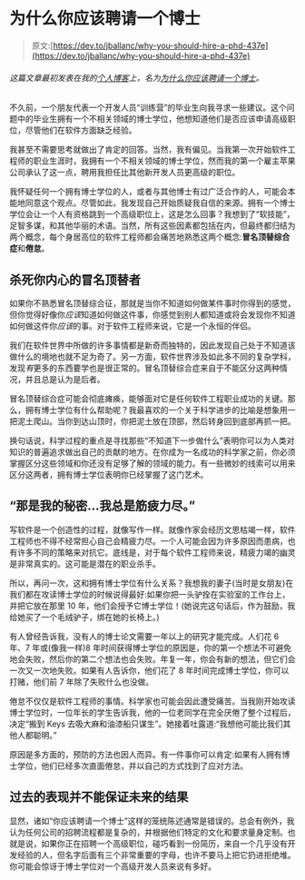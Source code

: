 # 为什么你应该聘请一个博士

> 原文:[https://dev.to/jballanc/why-you-should-hire-a-phd-437e](https://dev.to/jballanc/why-you-should-hire-a-phd-437e)

###### [](#this-post-was-first-published-on-my-personal-blog-as-why-you-should-hire-a-phd)这篇文章最初发表在我的[个人博客](https://www.manhattanmetric.com/blog)上，名为[为什么你应该聘请一个博士](https://www.manhattanmetric.com/blog/2018/04/why-you-should-hire-a-phd.html)。

不久前，一个朋友代表一个开发人员“训练营”的毕业生向我寻求一些建议。这个问题中的毕业生拥有一个不相关领域的博士学位，他想知道他们是否应该申请高级职位，尽管他们在软件方面缺乏经验。

我甚至不需要思考就做出了肯定的回答。当然，我有偏见。当我第一次开始软件工程师的职业生涯时，我拥有一个不相关领域的博士学位，然而我的第一个雇主苹果公司承认了这一点，聘用我担任比其他新开发人员更高级的职位。

我怀疑任何一个拥有博士学位的人，或者与其他博士有过广泛合作的人，可能会本能地同意这个观点。尽管如此，我发现自己开始质疑我自信的来源。拥有一个博士学位会让一个人有资格跳到一个高级职位上，这是怎么回事？我想到了“软技能”，足智多谋，和其他华丽的术语。当然，所有这些因素都包括在内，但最终都归结为两个概念，每个身居高位的软件工程师都会痛苦地熟悉这两个概念:**冒名顶替综合症**和**倦怠**。

## [](#kill-your-inner-impostor)杀死你内心的冒名顶替者

如果你不熟悉冒名顶替综合征，那就是当你不知道如何做某件事时你得到的感觉，但你觉得好像你*应该*知道如何做这件事，你感觉到别人都知道或将会发现你不知道如何做这件你*应该*的事。对于软件工程师来说，它是一个永恒的伴侣。

我们在软件世界中所做的许多事情都是新奇而独特的，因此发现自己处于不知道该做什么的境地也就不足为奇了。另一方面，软件世界涉及如此多不同的复杂学科，发现*有*更多的东西要学也是很正常的。冒名顶替综合症来自于不能区分这两种情况，并且总是认为是后者。

冒名顶替综合症可能会彻底瘫痪，能够面对它是任何软件工程职业成功的关键。那么，拥有博士学位有什么帮助呢？我最喜欢的一个关于科学进步的比喻是想象用一把泥土爬山。当你到达山顶时，你把泥土放在顶部，然后转身回到底部再抓一把。

换句话说，科学过程的重点是寻找那些“不知道下一步做什么”表明你可以为人类对知识的普遍追求做出自己的贡献的地方。在你成为一名成功的科学家之前，你必须掌握区分这些领域和你还没有足够了解的领域的能力。有一些微妙的线索可以用来区分这两者，拥有博士学位表明你已经掌握了这门艺术。

## [](#thats-my-secretim-always-burnt-out)“那是我的秘密...我总是筋疲力尽。”

写软件是一个创造性的过程，就像写作一样。就像作家会经历文思枯竭一样，软件工程师也不得不经常担心自己会精疲力尽。一个人可能会因为许多原因而患病，也有许多不同的策略来对抗它。底线是，对于每个软件工程师来说，精疲力竭的幽灵是非常真实的。这可能是潜在的职业杀手。

所以，再问一次，这和拥有博士学位有什么关系？我想我的妻子(当时是女朋友)在我们都在攻读博士学位的时候说得最好:如果你把一头驴拴在实验室的工作台上，并把它放在那里 10 年，他们会授予它博士学位！(她说完这句话后，作为鼓励，我给她买了一个毛绒驴子，绑在她的长椅上。)

有人曾经告诉我，没有人的博士论文需要一年以上的研究才能完成。人们花 6 年、7 年或(像我一样)8 年时间获得博士学位的原因是，你的第一个想法不可避免地会失败，然后你的第二个想法也会失败。年复一年，你会有新的想法，但它们会一次又一次地失败。如果有人告诉你，他们花了 8 年时间完成博士学位，你可以打赌，他们前 7 年除了失败什么也没做。

倦怠不仅仅是软件工程师的事情。科学家也可能会因此遭受痛苦。当我刚开始攻读博士学位时，一位年长的学生告诉我，他的一位老同学在完全厌倦了整个过程后，决定“搬到 Keys 去吸大麻和油漆船只谋生”。她接着吐露道:“我想他可能比我们其他人都聪明。”

原因是多方面的，预防的方法也因人而异。有一件事你可以肯定:如果有人拥有博士学位，他们已经多次直面倦怠，并以自己的方式找到了应对方法。

## [](#past-performance-is-not-a-guarantee-of-future-results)过去的表现并不能保证未来的结果

显然，诸如“你应该聘请一个博士”这样的笼统陈述通常是错误的。总会有例外，我认为任何公司的招聘流程都是复杂的，并根据他们特定的文化和要求量身定制。也就是说，如果你正在招聘一个高级职位，碰巧看到一份简历，来自一个几乎没有开发经验的人，但名字后面有三个非常重要的字母，也许不要马上把它扔进拒绝堆。你可能会惊讶于博士学位对一个高级开发人员来说有多好。